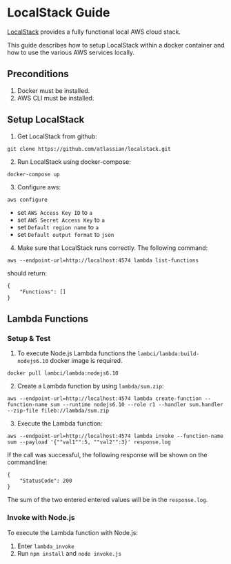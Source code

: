 # LocalStack Guide
[LocalStack](https://github.com/atlassian/localstack) provides a fully functional local AWS cloud stack.

This guide describes how to setup LocalStack within a docker container and how to use the various AWS services locally.

## Preconditions
1. Docker must be installed.
2. AWS CLI must be installed.

## Setup LocalStack
1. Get LocalStack from github:
```
git clone https://github.com/atlassian/localstack.git
```

2. Run LocalStack using docker-compose:
```
docker-compose up
```

3. Configure aws:
```
aws configure
```

- set `AWS Access Key ID` to `a`
- set `AWS Secret Access Key` to `a`
- set `Default region name` to `a`
- set `Default output format` to `json`

4. Make sure that LocalStack runs correctly.
The following command:
```
aws --endpoint-url=http://localhost:4574 lambda list-functions 
```
should return:
```
{
    "Functions": []
}
```

## Lambda Functions
### Setup & Test
1. To execute Node.js Lambda functions the ``lambci/lambda:build-nodejs6.10`` docker image is required.
```
docker pull lambci/lambda:nodejs6.10
```

2. Create a Lambda function by using ``lambda/sum.zip``:
```
aws --endpoint-url=http://localhost:4574 lambda create-function --function-name sum --runtime nodejs6.10 --role r1 --handler sum.handler --zip-file fileb://lambda/sum.zip
```

3. Execute the Lambda function:
```
aws --endpoint-url=http://localhost:4574 lambda invoke --function-name sum --payload '{""val1"":5, ""val2"":3}' response.log
```
If the call was successful, the following response will be shown on the commandline:
```
{
    "StatusCode": 200
}
```
The sum of the two entered entered values will be in the ``response.log``.

### Invoke with Node.js
To execute the Lambda function with Node.js:
1. Enter ``lambda_invoke``
2. Run ``npm install`` and ``node invoke.js``
